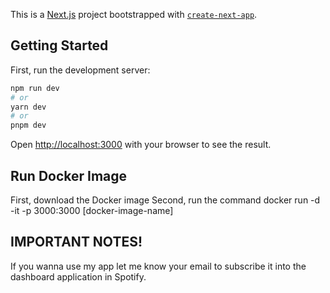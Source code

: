 This is a [Next.js](https://nextjs.org/) project bootstrapped with [`create-next-app`](https://github.com/vercel/next.js/tree/canary/packages/create-next-app).

## Getting Started

First, run the development server:

```bash
npm run dev
# or
yarn dev
# or
pnpm dev
```

Open [http://localhost:3000](http://localhost:3000) with your browser to see the result.

## Run Docker Image
First, download the Docker image
Second, run the command docker run -d -it -p 3000:3000 [docker-image-name]

## IMPORTANT NOTES!
If you wanna use my app let me know your email to subscribe it into the dashboard application in Spotify.
